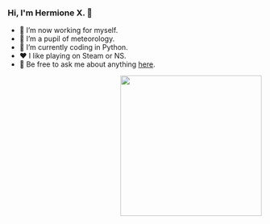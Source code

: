 ### Hi, I'm Hermione X. 👋

- 🔭 I’m now working for myself.
- 🌱 I’m a pupil of meteorology. 
- 🤔 I’m currently coding in Python.
- ❤️ I like playing on Steam or NS.
- 💬 Be free to ask me about anything [here](https://github.com/HermioneX/HermioneX/issues).
<img align="right" height="280" src="https://pic1.zhimg.com/v2-a919f03cf885685312744abe6ad5a8b4_b.webp">
</div>

